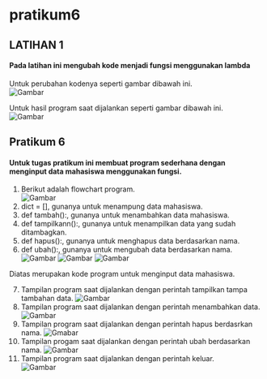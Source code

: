 # pratikum6

## LATIHAN 1

#### Pada latihan ini mengubah kode menjadi fungsi menggunakan lambda
Untuk perubahan kodenya seperti gambar dibawah ini.     
![Gambar](ss/ss1.png)

Untuk hasil program saat dijalankan seperti gambar dibawah ini.     
![Gambar](ss/ss2.png)

## Pratikum 6

#### Untuk tugas pratikum ini membuat program sederhana dengan menginput data mahasiswa menggunakan fungsi.
1. Berikut adalah flowchart program.                    
![Gambar](ss/ss3.png)
2. dict = [], gunanya untuk menampung data mahasiswa.
3. def tambah():, gunanya untuk menambahkan data mahasiswa.
4. def tampilkann():, gunanya untuk menampilkan data yang sudah ditambagkan.
5. def hapus():, gunanya untuk menghapus data berdasarkan nama.
6. def ubah():, gunanya untuk mengubah data berdasarkan nama.
![Gambar](ss/ss4.png)
![Gambar](ss/ss5.png)
![Gambar](ss/ss6.png)

Diatas merupakan kode program untuk menginput data mahasiswa.

7. Tampilan program saat dijalankan dengan perintah tampilkan tampa tambahan data.
![Gambar](ss/ss7.png)
8. Tampilan program saat dijalankan dengan perintah menambahkan data.
![Gambar](ss/ss8.png)
9. Tampilan program saat dijalankan dengan perintah hapus berdasrkan nama.
![Gmabar](ss/ss9.png)
10. Tampilan progam saat dijalankan dengan perintah ubah berdasarkan nama.
![Gambar](ss/ss10.png)
11. Tampilan program saat dijalankan dengan perintah keluar.    
![Gambar](ss/ss11.png)
